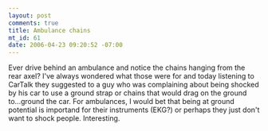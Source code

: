 ```yaml
--- 
layout: post
comments: true
title: Ambulance chains
mt_id: 61
date: 2006-04-23 09:20:52 -07:00
---
```

Ever drive behind an ambulance and notice the chains hanging from the rear axel?  I've always wondered what those were for and today listening to CarTalk they suggested to a guy who was complaining about being shocked by his car to use a ground strap or chains that would drag on the ground to...ground the car.  For ambulances, I would bet that being at ground potential is importand for their instruments (EKG?) or perhaps they just don't want to shock people.  Interesting.
